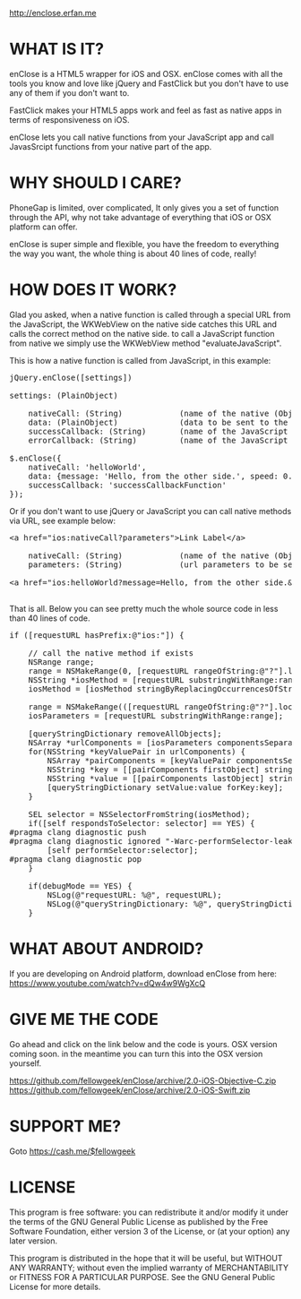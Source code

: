 http://enclose.erfan.me

# WHAT IS IT?
enClose is a HTML5 wrapper for iOS and OSX. enClose comes with all the tools you know and love like jQuery and FastClick but you don't have to use any of them if you don't want to.

FastClick makes your HTML5 apps work and feel as fast as native apps in terms of responsiveness on iOS.

enClose lets you call native functions from your JavaScript app and call JavasSrcipt functions from your native part of the app.

# WHY SHOULD I CARE?
PhoneGap is limited, over complicated, It only gives you a set of function through the API, why not take advantage of everything that iOS or OSX platform can offer.

enClose is super simple and flexible, you have the freedom to everything the way you want, the whole thing is about 40 lines of code, really!

# HOW DOES IT WORK?
Glad you asked, when a native function is called through a special URL from the JavaScript, the WKWebView on the native side catches this URL and calls the correct method on the native side. to call a JavaScript function from native we simply use the WKWebView method "evaluateJavaScript".

This is how a native function is called from JavaScript, in this example:

<pre>
jQuery.enClose([settings])

settings: (PlainObject)

	nativeCall: (String)			(name of the native (Objective-C) method)
	data: (PlainObject)				(data to be sent to the native (Objective-C) method)
	successCallback: (String)		(name of the JavaScript callback function to be called on success)
	errorCallback: (String)			(name of the JavaScript callback function to be called on error)

$.enClose({
	nativeCall: 'helloWorld',
	data: {message: 'Hello, from the other side.', speed: 0.5},
	successCallback: 'successCallbackFunction'
});
</pre>

Or if you don't want to use jQuery or JavaScript you can call native methods via URL, see example below:

<pre>
&lt;a href="ios:nativeCall?parameters"&gt;Link Label&lt;/a&gt;

	nativeCall: (String)			(name of the native (Objective-C) method)
	parameters: (String)			(url parameters to be sent to the native (Objective-C) method)

&lt;a href="ios:helloWorld?message=Hello, from the other side.&speed=0.5&successCallback=successCallbackFunction"&gt;Hello World&lt;/a&gt;

</pre>

That is all. Below you can see pretty much the whole source code in less than 40 lines of code.

<pre>
if ([requestURL hasPrefix:@"ios:"]) {
    
    // call the native method if exists
    NSRange range;
    range = NSMakeRange(0, [requestURL rangeOfString:@"?"].location);
    NSString *iosMethod = [requestURL substringWithRange:range];
    iosMethod = [iosMethod stringByReplacingOccurrencesOfString:@"ios:" withString: @""];
    
    range = NSMakeRange(([requestURL rangeOfString:@"?"].location + 1), ([requestURL length] - [requestURL rangeOfString:@"?"].location) - 1);
    iosParameters = [requestURL substringWithRange:range];
    
    [queryStringDictionary removeAllObjects];
    NSArray *urlComponents = [iosParameters componentsSeparatedByString:@"&"];
    for(NSString *keyValuePair in urlComponents) {
        NSArray *pairComponents = [keyValuePair componentsSeparatedByString:@"="];
        NSString *key = [[pairComponents firstObject] stringByRemovingPercentEncoding];
        NSString *value = [[pairComponents lastObject] stringByRemovingPercentEncoding];
        [queryStringDictionary setValue:value forKey:key];
    }
    
    SEL selector = NSSelectorFromString(iosMethod);
    if([self respondsToSelector: selector] == YES) {
#pragma clang diagnostic push
#pragma clang diagnostic ignored "-Warc-performSelector-leaks"
        [self performSelector:selector];
#pragma clang diagnostic pop
    }
    
    if(debugMode == YES) {
        NSLog(@"requestURL: %@", requestURL);
        NSLog(@"queryStringDictionary: %@", queryStringDictionary);
    }
</pre>

# WHAT ABOUT ANDROID?
If you are developing on Android platform, download enClose from here: https://www.youtube.com/watch?v=dQw4w9WgXcQ


# GIVE ME THE CODE
Go ahead and click on the link below and the code is yours. OSX version coming soon. in the meantime you can turn this into the OSX version yourself.

https://github.com/fellowgeek/enClose/archive/2.0-iOS-Objective-C.zip
<br/>
https://github.com/fellowgeek/enClose/archive/2.0-iOS-Swift.zip

# SUPPORT ME?
Goto https://cash.me/$fellowgeek

# LICENSE
This program is free software: you can redistribute it and/or modify it under the terms of the GNU General Public License as published by the Free Software Foundation, either version 3 of the License, or (at your option) any later version.

This program is distributed in the hope that it will be useful, but WITHOUT ANY WARRANTY; without even the implied warranty of MERCHANTABILITY or FITNESS FOR A PARTICULAR PURPOSE. See the GNU General Public License for more details.
